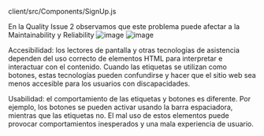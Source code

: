 client/src/Components/SignUp.js

En la Quality Issue 2 observamos que este problema puede afectar a la Maintainability y Reliability
![image](https://github.com/naikelito/INF225-GRUPO29-PROYECTO/assets/84542201/23075ebd-6ddc-4158-a1d2-dbaafdff1f28)
![image](https://github.com/naikelito/INF225-GRUPO29-PROYECTO/assets/84542201/120a9436-2402-47fa-9e29-e4d39efd734f)


Accesibilidad: los lectores de pantalla y otras tecnologías de asistencia dependen del uso correcto de elementos HTML para interpretar e interactuar con el contenido. Cuando las etiquetas <a> se utilizan como botones, estas tecnologías pueden confundirse y hacer que el sitio web sea menos accesible para los usuarios con discapacidades.

Usabilidad: el comportamiento de las etiquetas y botones <a> es diferente. Por ejemplo, los botones se pueden activar usando la barra espaciadora, mientras que las etiquetas <a> no. El mal uso de estos elementos puede provocar comportamientos inesperados y una mala experiencia de usuario.
